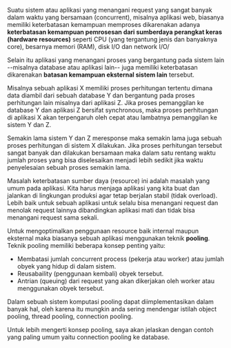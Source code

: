 Suatu sistem atau aplikasi yang menangani request yang sangat banyak dalam waktu yang bersamaan (concurrent), misalnya aplikasi web,
biasanya memiliki keterbatasan kemampuan memproses dikarenakan adanya **keterbatasan kemampuan pemrosesan dari sumberdaya perangkat keras (hardware resources)** seperti CPU (yang tergantung jenis dan banyaknya core), besarnya memori (RAM), disk I/O dan network I/O/

Selain itu aplikasi yang menangani proses yang bergantung pada sistem lain --misalnya database atau aplikasi lain-- juga memiliki 
keterbatasan dikarenakan **batasan kemampuan eksternal sistem lain** tersebut. 

Misalnya sebuah aplikasi X memiliki proses perhitungan tertentu dimana data diambil dari sebuah database Y dan bergantung pada proses 
perhitungan lain misalnya dari aplikasi Z. Jika proses pemanggilan ke database Y dan aplikasi Z bersifat synchronous, maka proses 
perhitungan di aplikasi X akan terpengaruh oleh cepat atau lambatnya pemanggilan ke sistem Y dan Z.

Semakin lama sistem Y dan Z meresponse maka semakin lama juga sebuah proses perhitungan di sistem X dilakukan. Jika proses perhitungan 
tersebut sangat banyak dan dilakukan bersamaan maka dalam satu rentang waktu jumlah proses yang bisa diselesaikan menjadi lebih sedikit 
jika waktu penyelesaian sebuah proses semakin lama.

Masalah keterbatasan sumber daya (resource) ini adalah masalah yang umum pada aplikasi. Kita harus menjaga aplikasi yang kita buat dan
jalankan di lingkungan produksi agar tetap berjalan stabil (tidak overload). Lebih baik untuk sebuah aplikasi untuk selalu bisa menangani
request dan menolak request lainnya dibandingkan aplikasi mati dan tidak bisa menangani request sama sekali.

Untuk mengoptimalkan penggunaan resource baik internal maupun eksternal maka biasanya sebuah aplikasi menggunakan teknik **pooling**. 
Teknik pooling memiliki beberapa konsep penting yaitu:

* Membatasi jumlah concurrent process (pekerja atau worker) atau jumlah obyek yang hidup di dalam sistem.
* Reusabaility (penggunaan kembali) obyek tersebut.
* Antrian (queuing) dari request yang akan dikerjakan oleh worker atau menggunakan obyek tersebut.

Dalam sebuah sistem komputasi pooling dapat diimplementasikan dalam banyak hal, oleh karena itu mungkin anda sering mendengar istilah object pooling, thread pooling, connection pooling.

Untuk lebih mengerti konsep pooling, saya akan jelaskan dengan contoh yang paling umum yaitu connection pooling ke database.








